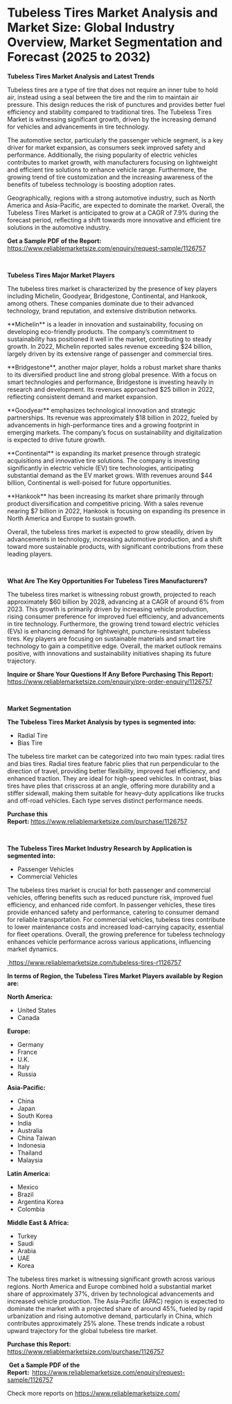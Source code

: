 <p><h1>Tubeless Tires Market Analysis and Market Size: Global Industry Overview, Market Segmentation and Forecast (2025 to 2032)</h1></p><p><strong>Tubeless Tires Market Analysis and Latest Trends</strong></p>
<p><p>Tubeless tires are a type of tire that does not require an inner tube to hold air, instead using a seal between the tire and the rim to maintain air pressure. This design reduces the risk of punctures and provides better fuel efficiency and stability compared to traditional tires. The Tubeless Tires Market is witnessing significant growth, driven by the increasing demand for vehicles and advancements in tire technology.</p><p>The automotive sector, particularly the passenger vehicle segment, is a key driver for market expansion, as consumers seek improved safety and performance. Additionally, the rising popularity of electric vehicles contributes to market growth, with manufacturers focusing on lightweight and efficient tire solutions to enhance vehicle range. Furthermore, the growing trend of tire customization and the increasing awareness of the benefits of tubeless technology is boosting adoption rates.</p><p>Geographically, regions with a strong automotive industry, such as North America and Asia-Pacific, are expected to dominate the market. Overall, the Tubeless Tires Market is anticipated to grow at a CAGR of 7.9% during the forecast period, reflecting a shift towards more innovative and efficient tire solutions in the automotive industry.</p></p>
<p><strong>Get a Sample PDF of the Report:&nbsp;</strong> <a href="https://www.reliablemarketsize.com/enquiry/request-sample/1126757?utm_campaign=2565&utm_medium=2&utm_source=Github&utm_content=ia&utm_term=30032025&utm_id=tubeless-tires">https://www.reliablemarketsize.com/enquiry/request-sample/1126757</a></p>
<p>&nbsp;</p>
<p><strong>Tubeless Tires Major Market Players</strong></p>
<p><p>The tubeless tires market is characterized by the presence of key players including Michelin, Goodyear, Bridgestone, Continental, and Hankook, among others. These companies dominate due to their advanced technology, brand reputation, and extensive distribution networks.</p><p>**Michelin** is a leader in innovation and sustainability, focusing on developing eco-friendly products. The company’s commitment to sustainability has positioned it well in the market, contributing to steady growth. In 2022, Michelin reported sales revenue exceeding $24 billion, largely driven by its extensive range of passenger and commercial tires.</p><p>**Bridgestone**, another major player, holds a robust market share thanks to its diversified product line and strong global presence. With a focus on smart technologies and performance, Bridgestone is investing heavily in research and development. Its revenues approached $25 billion in 2022, reflecting consistent demand and market expansion.</p><p>**Goodyear** emphasizes technological innovation and strategic partnerships. Its revenue was approximately $18 billion in 2022, fueled by advancements in high-performance tires and a growing footprint in emerging markets. The company’s focus on sustainability and digitalization is expected to drive future growth.</p><p>**Continental** is expanding its market presence through strategic acquisitions and innovative tire solutions. The company is investing significantly in electric vehicle (EV) tire technologies, anticipating substantial demand as the EV market grows. With revenues around $44 billion, Continental is well-poised for future opportunities.</p><p>**Hankook** has been increasing its market share primarily through product diversification and competitive pricing. With a sales revenue nearing $7 billion in 2022, Hankook is focusing on expanding its presence in North America and Europe to sustain growth.</p><p>Overall, the tubeless tires market is expected to grow steadily, driven by advancements in technology, increasing automotive production, and a shift toward more sustainable products, with significant contributions from these leading players.</p></p>
<p>&nbsp;</p>
<p><strong>What Are The Key Opportunities For Tubeless Tires Manufacturers?</strong></p>
<p><p>The tubeless tires market is witnessing robust growth, projected to reach approximately $60 billion by 2028, advancing at a CAGR of around 6% from 2023. This growth is primarily driven by increasing vehicle production, rising consumer preference for improved fuel efficiency, and advancements in tire technology. Furthermore, the growing trend toward electric vehicles (EVs) is enhancing demand for lightweight, puncture-resistant tubeless tires. Key players are focusing on sustainable materials and smart tire technology to gain a competitive edge. Overall, the market outlook remains positive, with innovations and sustainability initiatives shaping its future trajectory.</p></p>
<p><strong>Inquire or Share Your Questions If Any Before Purchasing This Report:</strong> <a href="https://www.reliablemarketsize.com/enquiry/pre-order-enquiry/1126757?utm_campaign=2565&utm_medium=2&utm_source=Github&utm_content=ia&utm_term=30032025&utm_id=tubeless-tires">https://www.reliablemarketsize.com/enquiry/pre-order-enquiry/1126757</a></p>
<p>&nbsp;</p>
<p><strong>Market Segmentation</strong></p>
<p><strong>The Tubeless Tires Market Analysis by types is segmented into:</strong></p>
<p><ul><li>Radial Tire</li><li>Bias Tire</li></ul></p>
<p><p>The tubeless tire market can be categorized into two main types: radial tires and bias tires. Radial tires feature fabric plies that run perpendicular to the direction of travel, providing better flexibility, improved fuel efficiency, and enhanced traction. They are ideal for high-speed vehicles. In contrast, bias tires have plies that crisscross at an angle, offering more durability and a stiffer sidewall, making them suitable for heavy-duty applications like trucks and off-road vehicles. Each type serves distinct performance needs.</p></p>
<p><strong>Purchase this Report:&nbsp;</strong><a href="https://www.reliablemarketsize.com/purchase/1126757?utm_campaign=2565&utm_medium=2&utm_source=Github&utm_content=ia&utm_term=30032025&utm_id=tubeless-tires">https://www.reliablemarketsize.com/purchase/1126757</a></p>
<p>&nbsp;</p>
<p><strong>The Tubeless Tires Market Industry Research by Application is segmented into:</strong></p>
<p><ul><li>Passenger Vehicles</li><li>Commercial Vehicles</li></ul></p>
<p><p>The tubeless tires market is crucial for both passenger and commercial vehicles, offering benefits such as reduced puncture risk, improved fuel efficiency, and enhanced ride comfort. In passenger vehicles, these tires provide enhanced safety and performance, catering to consumer demand for reliable transportation. For commercial vehicles, tubeless tires contribute to lower maintenance costs and increased load-carrying capacity, essential for fleet operations. Overall, the growing preference for tubeless technology enhances vehicle performance across various applications, influencing market dynamics.</p></p>
<p><a href="https://www.reliablemarketsize.com/tubeless-tires-r1126757?utm_campaign=2565&utm_medium=2&utm_source=Github&utm_content=ia&utm_term=30032025&utm_id=tubeless-tires">&nbsp;https://www.reliablemarketsize.com/tubeless-tires-r1126757</a></p>
<p><strong>In terms of Region, the Tubeless Tires Market Players available by Region are:</strong></p>
<p>
    <p> <strong> North America: </strong>
        <ul>
            <li>United States</li>
            <li>Canada</li>
        </ul>
        </p> 
    <p> <strong> Europe: </strong>
        <ul>
            <li>Germany</li>
            <li>France</li>
            <li>U.K.</li>
            <li>Italy</li>
            <li>Russia</li>
        </ul>
        </p> 
    <p> <strong> Asia-Pacific: </strong>
        <ul>
            <li>China</li>
            <li>Japan</li>
            <li>South Korea</li>
            <li>India</li>
            <li>Australia</li>
            <li>China Taiwan</li>
            <li>Indonesia</li>
            <li>Thailand</li>
            <li>Malaysia</li>
        </ul>
        </p> 
    <p> <strong> Latin America: </strong>
        <ul>
            <li>Mexico</li>
            <li>Brazil</li>
            <li>Argentina Korea</li>
            <li>Colombia</li>
        </ul>
        </p> 
    <p> <strong> Middle East & Africa: </strong>
        <ul>
            <li>Turkey</li>
            <li>Saudi</li>
            <li>Arabia</li>
            <li>UAE</li>
            <li>Korea</li>
        </ul>
    </p>
    </p>
<p><p>The tubeless tires market is witnessing significant growth across various regions. North America and Europe combined hold a substantial market share of approximately 37%, driven by technological advancements and increased vehicle production. The Asia-Pacific (APAC) region is expected to dominate the market with a projected share of around 45%, fueled by rapid urbanization and rising automotive demand, particularly in China, which contributes approximately 25% alone. These trends indicate a robust upward trajectory for the global tubeless tire market.</p></p>
<p><strong>Purchase this Report: </strong><a href="https://www.reliablemarketsize.com/purchase/1126757?utm_campaign=2565&utm_medium=2&utm_source=Github&utm_content=ia&utm_term=30032025&utm_id=tubeless-tires">https://www.reliablemarketsize.com/purchase/1126757</a></p>
<p>&nbsp;<strong>Get a Sample PDF of the Report:&nbsp;&nbsp;</strong><a href="https://www.reliablemarketsize.com/enquiry/request-sample/1126757?utm_campaign=2565&utm_medium=2&utm_source=Github&utm_content=ia&utm_term=30032025&utm_id=tubeless-tires">https://www.reliablemarketsize.com/enquiry/request-sample/1126757</a></p>
<p><strong></strong></p>
<p>Check more reports on <a href="https://www.reliablemarketsize.com/?utm_campaign=2565&utm_medium=2&utm_source=Github&utm_content=ia&utm_term=30032025&utm_id=tubeless-tires">https://www.reliablemarketsize.com/</a></p>